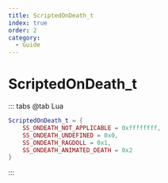 ```yaml
---
title: ScriptedOnDeath_t
index: true
order: 2
category:
  - Guide
---
```


# ScriptedOnDeath_t
::: tabs
@tab Lua
```lua
ScriptedOnDeath_t = {
    SS_ONDEATH_NOT_APPLICABLE = 0xffffffff,
    SS_ONDEATH_UNDEFINED = 0x0,
    SS_ONDEATH_RAGDOLL = 0x1,
    SS_ONDEATH_ANIMATED_DEATH = 0x2
}
```
:::